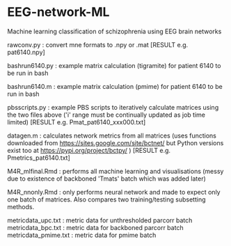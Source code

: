 # EEG-network-ML
Machine learning classification of schizophrenia using EEG brain networks


rawconv.py : convert mne formats to .npy or .mat [RESULT e.g. pat6140.npy]

bashrun6140.py : example matrix calculation (tigramite) for patient 6140 to be run in bash

bashrun6140.m : example matrix calculation (pmime) for patient 6140 to be run in bash

pbsscripts.py : example PBS scripts to iteratively calculate matrices using the two files above ('i' range must be continually updated as job time limited) [RESULT e.g. Pmat_pat6140_xxx000.txt]

datagen.m : calculates network metrics from all matrices (uses functions downloaded from https://sites.google.com/site/bctnet/ but Python versions exist too at https://pypi.org/project/bctpy/ ) [RESULT e.g. Pmetrics_pat6140.txt]

M4R_mlfinal.Rmd : performs all machine learning and visualisations (messy due to existence of backboned 'Tmats' batch which was added later)

M4R_nnonly.Rmd : only performs neural network and made to expect only one batch of matrices. Also compares two training/testing subsetting methods.

metricdata_upc.txt : metric data for unthresholded parcorr batch
metricdata_bpc.txt : metric data for backboned parcorr batch
metricdata_pmime.txt : metric data for pmime batch
